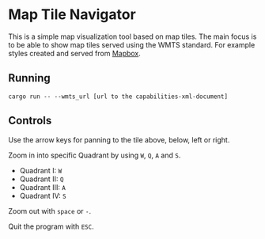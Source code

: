 # Map Tile Navigator

This is a simple map visualization tool based on map tiles. The main focus is to be able to show map tiles served using the WMTS standard. For example styles created and served from [Mapbox](https://www.mapbox.com/).

## Running

```
cargo run -- --wmts_url [url to the capabilities-xml-document]
```

## Controls

Use the arrow keys for panning to the tile above, below, left or right.

Zoom in into specific Quadrant by using `W`, `Q`, `A` and `S`.

- Quadrant I: `W`
- Quadrant II: `Q`
- Quadrant III: `A`
- Quadrant IV: `S`

Zoom out with `space` or `-`.

Quit the program with `ESC`.
